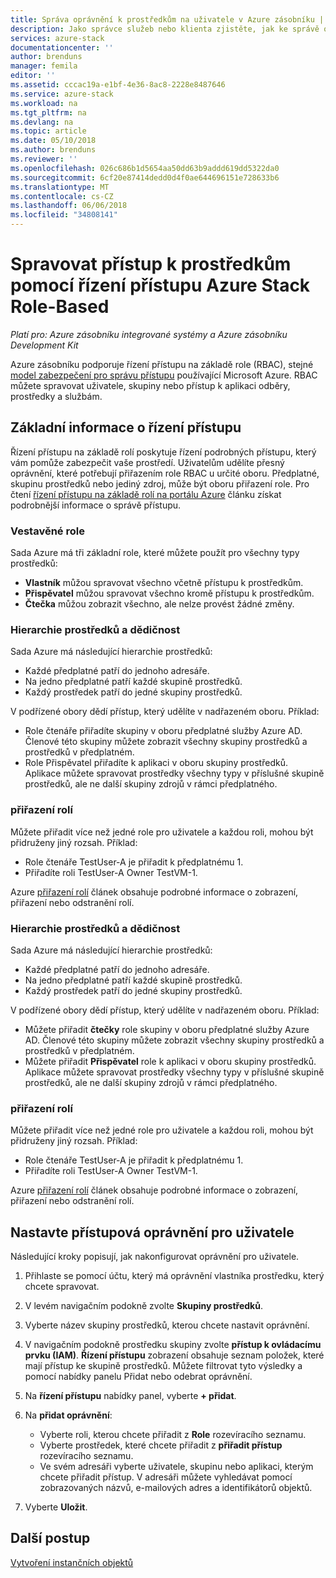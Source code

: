 ```yaml
---
title: Správa oprávnění k prostředkům na uživatele v Azure zásobníku | Microsoft Docs
description: Jako správce služeb nebo klienta zjistěte, jak ke správě oprávnění RBAC.
services: azure-stack
documentationcenter: ''
author: brenduns
manager: femila
editor: ''
ms.assetid: cccac19a-e1bf-4e36-8ac8-2228e8487646
ms.service: azure-stack
ms.workload: na
ms.tgt_pltfrm: na
ms.devlang: na
ms.topic: article
ms.date: 05/10/2018
ms.author: brenduns
ms.reviewer: ''
ms.openlocfilehash: 026c686b1d5654aa50dd63b9addd619dd5322da0
ms.sourcegitcommit: 6cf20e87414dedd0d4f0ae644696151e728633b6
ms.translationtype: MT
ms.contentlocale: cs-CZ
ms.lasthandoff: 06/06/2018
ms.locfileid: "34808141"
---
```

# <a name="manage-access-to-resources-with-azure-stack-role-based-access-control"></a>Spravovat přístup k prostředkům pomocí řízení přístupu Azure Stack Role-Based

*Platí pro: Azure zásobníku integrované systémy a Azure zásobníku Development Kit*

Azure zásobníku podporuje řízení přístupu na základě role (RBAC), stejné [model zabezpečení pro správu přístupu](https://docs.microsoft.com/azure/role-based-access-control/overview) používající Microsoft Azure. RBAC můžete spravovat uživatele, skupiny nebo přístup k aplikaci odběry, prostředky a službám.

## <a name="basics-of-access-management"></a>Základní informace o řízení přístupu

Řízení přístupu na základě rolí poskytuje řízení podrobných přístupu, který vám pomůže zabezpečit vaše prostředí. Uživatelům udělíte přesný oprávnění, které potřebují přiřazením role RBAC u určité oboru. Předplatné, skupinu prostředků nebo jediný zdroj, může být oboru přiřazení role. Pro čtení [řízení přístupu na základě rolí na portálu Azure](https://docs.microsoft.com/azure/role-based-access-control/overview) článku získat podrobnější informace o správě přístupu.

### <a name="built-in-roles"></a>Vestavěné role

Sada Azure má tři základní role, které můžete použít pro všechny typy prostředků:

* **Vlastník** můžou spravovat všechno včetně přístupu k prostředkům.
* **Přispěvatel** můžou spravovat všechno kromě přístupu k prostředkům.
* **Čtečka** můžou zobrazit všechno, ale nelze provést žádné změny.

### <a name="resource-hierarchy-and-inheritance"></a>Hierarchie prostředků a dědičnost

Sada Azure má následující hierarchie prostředků:

* Každé předplatné patří do jednoho adresáře.
* Na jedno předplatné patří každé skupině prostředků.
* Každý prostředek patří do jedné skupiny prostředků.

V podřízené obory dědí přístup, který udělíte v nadřazeném oboru. Příklad:

* Role čtenáře přiřadíte skupiny v oboru předplatné služby Azure AD. Členové této skupiny můžete zobrazit všechny skupiny prostředků a prostředků v předplatném.
* Role Přispěvatel přiřadíte k aplikaci v oboru skupiny prostředků. Aplikace můžete spravovat prostředky všechny typy v příslušné skupině prostředků, ale ne další skupiny zdrojů v rámci předplatného.

### <a name="assigning-roles"></a>přiřazení rolí

Můžete přiřadit více než jedné role pro uživatele a každou roli, mohou být přidruženy jiný rozsah. Příklad:

* Role čtenáře TestUser-A je přiřadit k předplatnému 1.
* Přiřadíte roli TestUser-A Owner TestVM-1.

Azure [přiřazení rolí](https://docs.microsoft.com/azure/role-based-access-control/role-assignments-portal) článek obsahuje podrobné informace o zobrazení, přiřazení nebo odstranění rolí.

### <a name="resource-hierarchy-and-inheritance"></a>Hierarchie prostředků a dědičnost

Sada Azure má následující hierarchie prostředků:

* Každé předplatné patří do jednoho adresáře.
* Na jedno předplatné patří každé skupině prostředků.
* Každý prostředek patří do jedné skupiny prostředků.

V podřízené obory dědí přístup, který udělíte v nadřazeném oboru. Příklad:

* Můžete přiřadit **čtečky** role skupiny v oboru předplatné služby Azure AD. Členové této skupiny můžete zobrazit všechny skupiny prostředků a prostředků v předplatném.
* Můžete přiřadit **Přispěvatel** role k aplikaci v oboru skupiny prostředků. Aplikace můžete spravovat prostředky všechny typy v příslušné skupině prostředků, ale ne další skupiny zdrojů v rámci předplatného.

### <a name="assigning-roles"></a>přiřazení rolí

Můžete přiřadit více než jedné role pro uživatele a každou roli, mohou být přidruženy jiný rozsah. Příklad:

* Role čtenáře TestUser-A je přiřadit k předplatnému 1.
* Přiřadíte roli TestUser-A Owner TestVM-1.

Azure [přiřazení rolí](https://docs.microsoft.com/azure/role-based-access-control/role-assignments-portal) článek obsahuje podrobné informace o zobrazení, přiřazení nebo odstranění rolí.

## <a name="set-access-permissions-for-a-user"></a>Nastavte přístupová oprávnění pro uživatele

Následující kroky popisují, jak nakonfigurovat oprávnění pro uživatele.

1. Přihlaste se pomocí účtu, který má oprávnění vlastníka prostředku, který chcete spravovat.
2. V levém navigačním podokně zvolte **Skupiny prostředků**.
3. Vyberte název skupiny prostředků, kterou chcete nastavit oprávnění.
4. V navigačním podokně prostředku skupiny zvolte **přístup k ovládacímu prvku (IAM)**. **Řízení přístupu** zobrazení obsahuje seznam položek, které mají přístup ke skupině prostředků. Můžete filtrovat tyto výsledky a pomocí nabídky panelu Přidat nebo odebrat oprávnění.
5. Na **řízení přístupu** nabídky panel, vyberte **+ přidat**.
6. Na **přidat oprávnění**:

   * Vyberte roli, kterou chcete přiřadit z **Role** rozevíracího seznamu.
   * Vyberte prostředek, které chcete přiřadit z **přiřadit přístup** rozevíracího seznamu.
   * Ve svém adresáři vyberte uživatele, skupinu nebo aplikaci, kterým chcete přiřadit přístup. V adresáři můžete vyhledávat pomocí zobrazovaných názvů, e-mailových adres a identifikátorů objektů.

7. Vyberte **Uložit**.

## <a name="next-steps"></a>Další postup

[Vytvoření instančních objektů](azure-stack-create-service-principals.md)